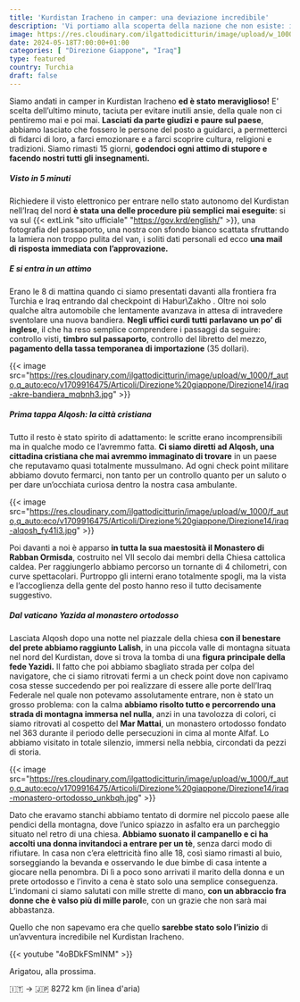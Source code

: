 ```yaml
---
title: 'Kurdistan Iracheno in camper: una deviazione incredibile'
description: 'Vi portiamo alla scoperta della nazione che non esiste: il kurdistan Iracheno'
image: https://res.cloudinary.com/ilgattodicitturin/image/upload/w_1000/f_auto,q_auto:eco/v1713011125/Articoli/Direzione%20giappone/Direzione14/iraq-bandiera_asuu7j.jpg
date: 2024-05-18T7:00:00+01:00
categories: [ "Direzione Giappone", "Iraq"]
type: featured  
country: Turchia 
draft: false
---
```


Siamo andati in camper in Kurdistan Iracheno **ed è stato meraviglioso!** E' scelta dell’ultimo minuto, taciuta per evitare inutili ansie, della quale non ci pentiremo mai e poi mai. **Lasciati da parte giudizi e paure sul paese**, abbiamo lasciato che fossero le persone del posto a guidarci, a permetterci di fidarci di loro, a farci emozionare e a farci scoprire cultura, religioni e tradizioni. Siamo rimasti 15 giorni, **godendoci ogni attimo di stupore e facendo nostri tutti gli insegnamenti.**

##### Visto in 5 minuti

Richiedere il visto elettronico per entrare nello stato autonomo del Kurdistan nell’Iraq del nord **è stata una delle procedure più semplici mai eseguite**: si va sul {{< extLink "sito ufficiale" "https://gov.krd/english/" >}}, una fotografia del passaporto, una nostra con sfondo bianco scattata sfruttando la lamiera non troppo pulita del van, i soliti dati personali ed ecco **una mail di risposta immediata con l’approvazione.**

##### E si entra in un attimo

Erano le 8 di mattina quando ci siamo presentati davanti alla frontiera fra Turchia e Iraq entrando dal checkpoint di Habur\Zakho . Oltre noi solo qualche altra automobile che lentamente avanzava in attesa di intravedere sventolare una nuova bandiera. **Negli uffici curdi tutti parlavano un po’ di inglese**, il che ha reso semplice comprendere i passaggi da seguire: controllo visti, **timbro sul passaporto**, controllo del libretto del mezzo, **pagamento della tassa temporanea di importazione** (35 dollari). 


{{< image src="https://res.cloudinary.com/ilgattodicitturin/image/upload/w_1000/f_auto,q_auto:eco/v1709916475/Articoli/Direzione%20giappone/Direzione14/iraq-akre-bandiera_mqbnh3.jpg" >}} 

##### Prima tappa Alqosh: la città cristiana

Tutto il resto è stato spirito di adattamento: le scritte erano incomprensibili ma in qualche modo ce l’avremmo fatta. **Ci siamo diretti ad Alqosh, una cittadina cristiana che mai avremmo immaginato di trovare** in un paese che reputavamo quasi totalmente mussulmano. 
Ad ogni check point militare abbiamo dovuto fermarci, non tanto per un controllo quanto per un saluto o per dare un’occhiata curiosa dentro la nostra casa ambulante. 

{{< image src="https://res.cloudinary.com/ilgattodicitturin/image/upload/w_1000/f_auto,q_auto:eco/v1709916475/Articoli/Direzione%20giappone/Direzione14/iraq-alqosh_fy41i3.jpg" >}} 

Poi davanti a noi è apparso **in tutta la sua maestosità il Monastero di Rabban Ormisda**, costruito nel VII secolo dai membri della Chiesa cattolica caldea. Per raggiungerlo abbiamo percorso un tornante di 4 chilometri, con curve spettacolari. Purtroppo gli interni erano totalmente spogli, ma la vista e l’accoglienza della gente del posto hanno reso il tutto decisamente suggestivo. 

##### Dal vaticano Yazida al monastero ortodosso

Lasciata Alqosh dopo una notte nel piazzale della chiesa **con il benestare del prete abbiamo raggiunto Lalish**, in una piccola valle di montagna situata nel nord del Kurdistan, dove si trova la tomba di una **figura principale della fede Yazidi.**
Il fatto che poi abbiamo sbagliato strada per colpa del navigatore, che ci siamo ritrovati fermi a un check point dove non capivamo cosa stesse succedendo per poi realizzare di essere alle porte dell’Iraq Federale nel quale non potevamo assolutamente entrare, non è stato un grosso problema: con la calma **abbiamo risolto tutto e percorrendo una strada di montagna immersa nel nulla**, anzi in una tavolozza di colori, ci siamo ritrovati al cospetto del **Mar Mattai**, un monastero ortodosso fondato nel 363 durante il periodo delle persecuzioni in cima al monte Alfaf. Lo abbiamo visitato in totale silenzio, immersi nella nebbia, circondati da pezzi di storia.

{{< image src="https://res.cloudinary.com/ilgattodicitturin/image/upload/w_1000/f_auto,q_auto:eco/v1709916475/Articoli/Direzione%20giappone/Direzione14/iraq-monastero-ortodosso_unkbqh.jpg" >}} 

Dato che eravamo stanchi abbiamo tentato di dormire nel piccolo paese alle pendici della montagna, dove l’unico spiazzo in asfalto era un parcheggio situato nel retro di una chiesa. **Abbiamo suonato il campanello e ci ha accolti una donna invitandoci a entrare per un tè**, senza darci modo di rifiutare. In casa non c’era elettricità fino alle 18, così siamo rimasti al buio, sorseggiando la bevanda e osservando le due bimbe di casa intente a giocare nella penombra. Di lì a poco sono arrivati il marito della donna e un prete ortodosso e l’invito a cena è stato solo una semplice conseguenza. 
L’indomani ci siamo salutati con mille strette di mano, **con un abbraccio fra donne che è valso più di mille parol**e, con un grazie che non sarà mai abbastanza. 

Quello che non sapevamo era che quello **sarebbe stato solo l’inizio** di un’avventura incredibile nel Kurdistan Iracheno. 

{{< youtube "4oBDkFSmINM" >}}

Arigatou, alla prossima.

🇮🇹 → 🇯🇵 8272 km (in linea d'aria)
